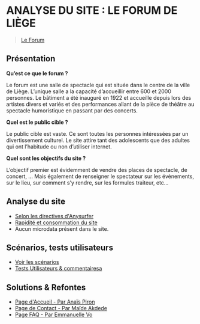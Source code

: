 # ANALYSE DU SITE : LE FORUM DE LIÈGE
> [Le Forum](https://www.leforum.be/)

## Présentation

**Qu’est ce que le forum ?**

Le forum est une salle de spectacle qui est située dans le centre de la ville de Liège. L’unique salle a la capacité d’accueillir entre 600 et 2000 personnes. Le bâtiment a été inauguré en 1922 et accueille depuis lors des artistes divers et variés et des performances allant de la pièce de théâtre au spectacle humoristique en passant par des concerts.

**Quel est le public cible ?**

Le public cible est vaste. Ce sont toutes les personnes intéressées par un divertissement culturel. Le site attire tant des adolescents que des adultes qui ont l’habitude ou non d’utiliser internet.

**Quel sont les objectifs du site ?**

L’objectif premier est évidemment de vendre des places de spectacle, de concert, … Mais également de renseigner le spectateur sur les évènements, sur le lieu, sur comment s’y rendre, sur les formules traiteur, etc…

## Analyse du site

- [Selon les directives d'Anysurfer](./directives_anysurfer/)
- [Rapidité et consommation du site](./analyse_gtmetrix/)
- Aucun microdata présent dans le site.

## Scénarios, tests utilisateurs

- [Voir les scénarios](./test_utilisateurs/scenarios.md)
- [Tests Utilisateurs & commentairesa](./test_utilisateurs/)

## Solutions & Refontes
- [Page d'Accueil - Par Anaïs Piron](./solutions_refontes/)
- [Page de Contact - Par Maïde Akdede](./leforum_refonte_page_contact/)
- [Page FAQ - Par Emmanuelle Vo](./refontes/FAQ/F.A.Q._files)
